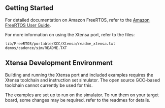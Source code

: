 ## Getting Started

For detailed documentation on Amazon FreeRTOS, refer to the [Amazon FreeRTOS User Guide](https://aws.amazon.com/documentation/freertos).

For more information on using the Xtensa port, refer to the files:

    lib/FreeRTOS/portable/XCC/Xtensa/readme_xtensa.txt
    demos/cadence/sim/README.TXT 

## Xtensa Development Environment

Building and running the Xtensa port and included examples requires the Xtensa toolchain and instruction set simulator. The open source GCC-based toolchain cannot currently be used for this.

The examples are set up to run on the simulator. To run them on your target board, some changes may be required. refer to the readmes for details.

